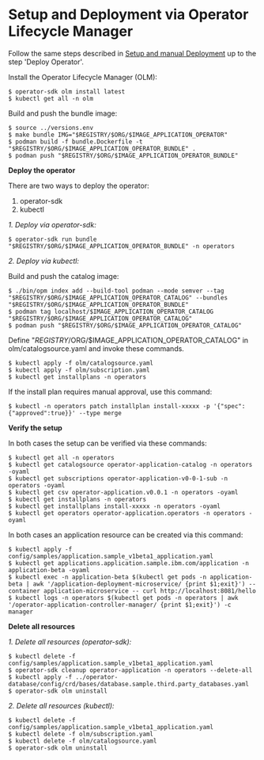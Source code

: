 # Setup and Deployment via Operator Lifecycle Manager

Follow the same steps described in [Setup and manual Deployment](SetupManualDeployment.md) up to the step 'Deploy Operator'.

Install the Operator Lifecycle Manager (OLM):

```
$ operator-sdk olm install latest 
$ kubectl get all -n olm
```

Build and push the bundle image:

```
$ source ../versions.env
$ make bundle IMG="$REGISTRY/$ORG/$IMAGE_APPLICATION_OPERATOR"
$ podman build -f bundle.Dockerfile -t "$REGISTRY/$ORG/$IMAGE_APPLICATION_OPERATOR_BUNDLE" .
$ podman push "$REGISTRY/$ORG/$IMAGE_APPLICATION_OPERATOR_BUNDLE"
```

**Deploy the operator**

There are two ways to deploy the operator:

1) operator-sdk
2) kubectl

*1. Deploy via operator-sdk:*

```
$ operator-sdk run bundle "$REGISTRY/$ORG/$IMAGE_APPLICATION_OPERATOR_BUNDLE" -n operators
```

*2. Deploy via kubectl:*

Build and push the catalog image:

```
$ ./bin/opm index add --build-tool podman --mode semver --tag "$REGISTRY/$ORG/$IMAGE_APPLICATION_OPERATOR_CATALOG" --bundles "$REGISTRY/$ORG/$IMAGE_APPLICATION_OPERATOR_BUNDLE"
$ podman tag localhost/$IMAGE_APPLICATION_OPERATOR_CATALOG "$REGISTRY/$ORG/$IMAGE_APPLICATION_OPERATOR_CATALOG"
$ podman push "$REGISTRY/$ORG/$IMAGE_APPLICATION_OPERATOR_CATALOG"
```

Define "$REGISTRY/$ORG/$IMAGE_APPLICATION_OPERATOR_CATALOG" in olm/catalogsource.yaml and invoke these commands.

```
$ kubectl apply -f olm/catalogsource.yaml
$ kubectl apply -f olm/subscription.yaml 
$ kubectl get installplans -n operators
```

If the install plan requires manual approval, use this command:

```
$ kubectl -n operators patch installplan install-xxxxx -p '{"spec":{"approved":true}}' --type merge
```

**Verify the setup**

In both cases the setup can be verified via these commands:

```
$ kubectl get all -n operators
$ kubectl get catalogsource operator-application-catalog -n operators -oyaml
$ kubectl get subscriptions operator-application-v0-0-1-sub -n operators -oyaml
$ kubectl get csv operator-application.v0.0.1 -n operators -oyaml
$ kubectl get installplans -n operators
$ kubectl get installplans install-xxxxx -n operators -oyaml
$ kubectl get operators operator-application.operators -n operators -oyaml
```

In both cases an application resource can be created via this command: 

```
$ kubectl apply -f config/samples/application.sample_v1beta1_application.yaml
$ kubectl get applications.application.sample.ibm.com/application -n application-beta -oyaml
$ kubectl exec -n application-beta $(kubectl get pods -n application-beta | awk '/application-deployment-microservice/ {print $1;exit}') --container application-microservice -- curl http://localhost:8081/hello
$ kubectl logs -n operators $(kubectl get pods -n operators | awk '/operator-application-controller-manager/ {print $1;exit}') -c manager
```

**Delete all resources**

*1. Delete all resources (operator-sdk):*

```
$ kubectl delete -f config/samples/application.sample_v1beta1_application.yaml
$ operator-sdk cleanup operator-application -n operators --delete-all
$ kubectl apply -f ../operator-database/config/crd/bases/database.sample.third.party_databases.yaml
$ operator-sdk olm uninstall
```

*2. Delete all resources (kubectl):*

```
$ kubectl delete -f config/samples/application.sample_v1beta1_application.yaml
$ kubectl delete -f olm/subscription.yaml
$ kubectl delete -f olm/catalogsource.yaml
$ operator-sdk olm uninstall
```